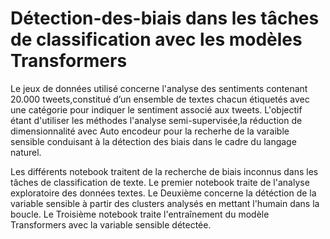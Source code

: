 # Détection-des-biais dans les tâches de classification avec les modèles Transformers

Le jeux de données utilisé concerne l'analyse des sentiments contenant 20.000 tweets,constitué d’un ensemble de textes chacun étiquetés avec une catégorie pour indiquer le sentiment associé aux tweets. 
L'objectif étant d'utiliser les méthodes l'analyse semi-supervisée,la réduction de dimensionnalité avec Auto encodeur pour la recherhe de la varaible sensible conduisant à la détection des biais dans le cadre du langage naturel.

Les différents notebook traitent de la recherche de biais inconnus dans les tâches de classification de texte.
Le premier notebook traite de l'analyse exploratoire des données textes.
Le Deuxième concerne la détéction de la variable sensible à partir des clusters analysés en mettant l'humain dans la boucle.
Le Troisième notebook traite l'entraînement du modèle Transformers avec la variable sensible détectée.

